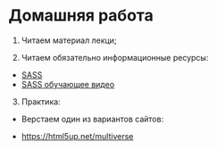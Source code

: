 ﻿# Домашняя работа


1. Читаем материал лекци; 

2. Читаем обязательно информационные ресурсы:
 * [SASS](https://sass-scss.ru/guide/)
 * [SASS обучающее видео](https://www.youtube.com/watch?v=H4cG4tbc-xQ)



3. Практика:

 *  Верстаем один из вариантов сайтов:
 - https://html5up.net/multiverse



 


